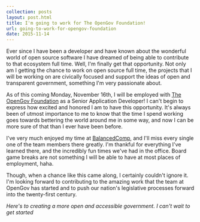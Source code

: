```yaml
---
collection: posts
layout: post.html
title: I'm going to work for The OpenGov Foundation!
url: going-to-work-for-opengov-foundation
date: 2015-11-14
---
```


Ever since I have been a developer and have known about the wonderful world of
open source software I have dreamed of being able to contribute to that
ecosystem full time. Well, I'm finally get that opportunity. Not only am I
getting the chance to work on open source full time, the projects that I will be
working on are civically focused and support the ideas of open and transparent
government, something I'm very passionate about.

As of this coming Monday, November 16th, I will be employed with [The OpenGov
Foundation](http://opengovfoundation.org) as a Senior Application Developer! I
can't begin to express how excited and honored I am to have this opportunity.
It's always been of utmost importance to me to know that the time I spend
working goes towards bettering the world around me in some way, and now I can be
more sure of that than I ever have been before.

I've very much enjoyed my time at [BalancedComp](http://balancedcomp.com), and
I'll miss every single one of the team members there greatly. I'm thankful for
everything I've learned there, and the incredibly fun times we've had in the
office. Board game breaks are not something I will be able to have at most
places of employment, haha.

Though, when a chance like this came along, I certainly couldn't ignore it. I'm
looking forward to contributing to the amazing work that the team at OpenGov
has started and to push our nation's legislative processes forward into the
twenty-first century.

*Here's to creating a more open and accessible government. I can't wait to get
started*
